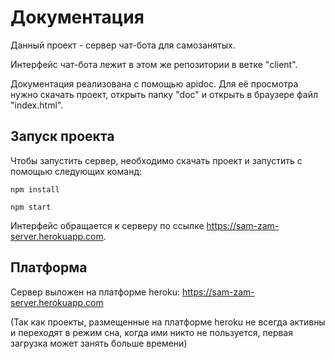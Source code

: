 # Документация

Данный проект - сервер чат-бота для самозанятых.

Интерфейс чат-бота лежит в этом же репозитории в ветке "client".

Документация реализована с помощью apidoc. Для её просмотра нужно скачать проект, открыть папку "doc"
и открыть в браузере файл "index.html".

## Запуск проекта

Чтобы запустить сервер, необходимо скачать проект и запустить
с помощью следующих команд:

`npm install`

`npm start`

Интерфейс обращается к серверу по ссылке https://sam-zam-server.herokuapp.com. 

## Платформа
 
 Сервер выложен на платформе  heroku: https://sam-zam-server.herokuapp.com
 
(Так как проекты, размещенные на платформе heroku не всегда активны и переходят в режим сна,
когда ими никто не пользуется, первая загрузка может занять больше времени)
